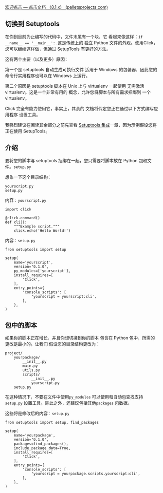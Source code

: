 [欢迎点击 — 点击文档 （8.1.x） (palletsprojects.com)](https://click.palletsprojects.com/en/8.1.x/)

## 切换到 Setuptools

在你到目前为止编写的代码中，文件末尾有一个块，它 看起来像这样：`if __name__ == '__main__':` .这是传统上的 独立 Python 文件的外观。使用Click，您可以继续这样做，但通过 SetupTools 有更好的方法。

这有两个主要（以及更多）原因：

第一个是 setuptools 自动生成可执行文件 适用于 Windows 的包装器，因此您的命令行实用程序也可以在 Windows 上运行。

第二个原因是 setuptools 脚本在 Unix 上与 virtualenv 一起使用 无需激活 virtualenv。这是一个非常有用的 概念，允许您将脚本与所有需求捆绑到 一个virtualenv。

Click 完全有能力使用它，事实上，其余的 文档将假定您正在通过以下方式编写应用程序 设置工具。

我强烈建议在阅读其余部分之前先查看 [Setuptools 集成](https://click.palletsprojects.com/en/8.1.x/setuptools/#setuptools-integration)一章，因为示例假设您将 正在使用 SetupTools。

## 介绍

要将您的脚本与 setuptools 捆绑在一起，您只需要将脚本放在 Python 包和文件。`setup.py`

想象一下这个目录结构：

```
yourscript.py
setup.py
```

内容：`yourscript.py`

```
import click

@click.command()
def cli():
    """Example script."""
    click.echo('Hello World!')
```

内容：`setup.py`

```
from setuptools import setup

setup(
    name='yourscript',
    version='0.1.0',
    py_modules=['yourscript'],
    install_requires=[
        'Click',
    ],
    entry_points={
        'console_scripts': [
            'yourscript = yourscript:cli',
        ],
    },
)
```

## 包中的脚本

如果你的脚本正在增长，并且你想切换到你的脚本 包含在 Python 包中，所需的更改是最小的。让我们 假设您的目录结构更改为：

```
project/
    yourpackage/
        __init__.py
        main.py
        utils.py
        scripts/
            __init__.py
            yourscript.py
    setup.py
```

在这种情况下，不要在文件中使用`py_modules` 可以使用和自动包查找支持`setup.py` 设置工具。除此之外，还建议包括其他`packages` 包数据。

这些将是修改后的内容：`setup.py`

```
from setuptools import setup, find_packages

setup(
    name='yourpackage',
    version='0.1.0',
    packages=find_packages(),
    include_package_data=True,
    install_requires=[
        'Click',
    ],
    entry_points={
        'console_scripts': [
            'yourscript = yourpackage.scripts.yourscript:cli',
        ],
    },
)
```